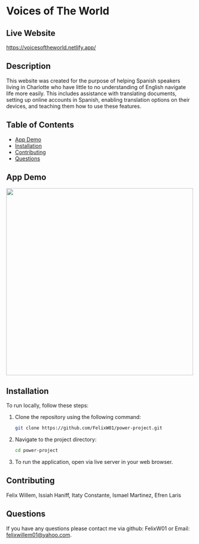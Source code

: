 # Voices of The World

## Live Website 
https://voicesoftheworld.netlify.app/

## Description
This website was created for the purpose of helping Spanish speakers living in Charlotte who have little to no understanding of English navigate life more easily. This includes assistance with translating documents, setting up online accounts in Spanish, enabling translation options on their devices, and teaching them how to use these features.

## Table of Contents
- [App Demo](#app-demo)
- [Installation](#installation)
- [Contributing](#contributing)
- [Questions](#questions)

## App Demo
<a href="https://github.com/user-attachments/assets/543e5a40-57eb-434a-bf19-17405b8f606c" target="_blank">
    <img src="https://github.com/user-attachments/assets/543e5a40-57eb-434a-bf19-17405b8f606c" width="500" />
</a>

## Installation
To run locally, follow these steps:

1. Clone the repository using the following command:
    ```bash
    git clone https://github.com/FelixW01/power-project.git
    ```

2. Navigate to the project directory:
    ```bash
    cd power-project
    ```
    
4. To run the application, open via live server in your web browser.


## Contributing
Felix Willem, Issiah Haniff, Itaty Constante, Ismael Martinez, Efren Laris

## Questions
If you have any questions please contact me via github: FelixW01 or Email: felixwillem01@yahoo.com.
